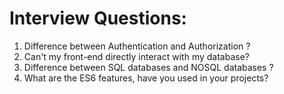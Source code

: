 # Interview Questions:

1. Difference between Authentication and Authorization ?
2. Can't my front-end directly interact with my database?
3. Difference between SQL databases and NOSQL databases ? 
4. What are the ES6 features, have you used in your projects?